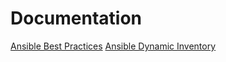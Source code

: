 # Documentation
[Ansible Best Practices](https://docs.ansible.com/ansible/latest/user_guide/playbooks_best_practices.html)
[Ansible Dynamic Inventory](https://docs.ansible.com/ansible/latest/user_guide/intro_dynamic_inventory.html)
